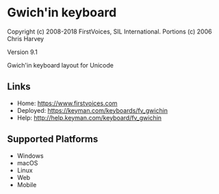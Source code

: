 Gwich'in keyboard
======================

Copyright (c) 2008-2018 FirstVoices, SIL International. Portions (c) 2006 Chris Harvey

Version 9.1

Gwich'in keyboard layout for Unicode

Links
-----

 * Home:     <https://www.firstvoices.com>
 * Deployed: <https://keyman.com/keyboards/fv_gwichin>
 * Help:     <http://help.keyman.com/keyboard/fv_gwichin>
 
Supported Platforms
-------------------

 * Windows
 * macOS
 * Linux
 * Web
 * Mobile
